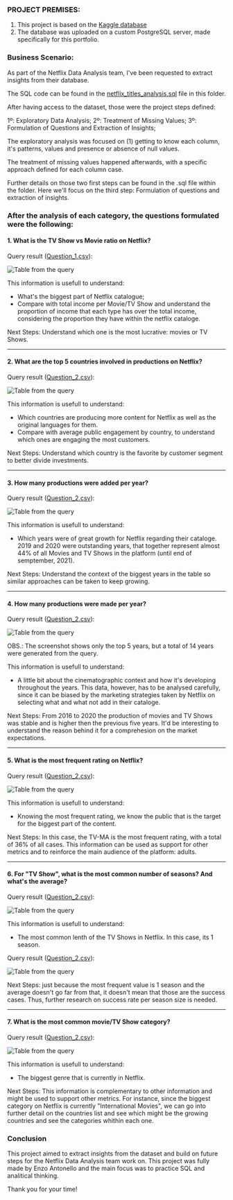 ### PROJECT PREMISES:
1. This project is based on the [Kaggle database](https://www.kaggle.com/datasets/shivamb/netflix-shows)
2. The database was uploaded on a custom PostgreSQL server, made specifically for this portfolio.

### Business Scenario:
As part of the Netflix Data Analysis team, I've been requested to extract insights from their database.

The SQL code can be found in the [netflix_titles_analysis.sql](https://github.com/enzoant/Data-Analysis-Portfolio/blob/Data-Analysis/SQL/Netflix%20Titles/netflix_titles_analysis.sql) file in this folder.

After having access to the dataset, those were the project steps defined:

1º: Exploratory Data Analysis;
2º: Treatment of Missing Values;
3º: Formulation of Questions and Extraction of Insights;

The exploratory analysis was focused on (1) getting to know each column, it's patterns, values and presence or absence of null values.

The treatment of missing values happened afterwards, with a specific approach defined for each column case.

Further details on those two first steps can be found in the .sql file within the folder. Here we'll focus on the third step: Formulation of questions and extraction of insights.

### After the analysis of each category, the questions formulated were the following:

#### 1. What is the TV Show vs Movie ratio on Netflix?
Query result  ([Question_1.csv](https://github.com/enzoant/Data-Analysis-Portfolio/blob/Data-Analysis/SQL/Netflix%20Titles/Images%20and%20.CSV%20files/Question_1.csv)):

![Table from the query](https://github.com/enzoant/Data-Analysis-Portfolio/blob/Data-Analysis/SQL/Netflix%20Titles/Images%20and%20.CSV%20files/Question_1.png)

This information is usefull to understand:
* What's the biggest part of Netflix catalogue;
* Compare with total income per Movie/TV Show and understand the proportion of income that each type has over the total income, considering the proportion they have within the netflix cataloge.

Next Steps: Understand which one is the most lucrative: movies or TV Shows.

---
#### 2. What are the top 5 countries involved in productions on Netflix?

Query result  ([Question_2.csv](https://github.com/enzoant/Data-Analysis-Portfolio/blob/Data-Analysis/SQL/Netflix%20Titles/Images%20and%20.CSV%20files/Question_2.csv)):

![Table from the query](https://github.com/enzoant/Data-Analysis-Portfolio/blob/Data-Analysis/SQL/Netflix%20Titles/Images%20and%20.CSV%20files/Question_2.png)

This information is usefull to understand:
* Which countries are producing more content for Netflix as well as the original languages for them. 
* Compare with average public engagement by country, to understand which ones are engaging the most customers.

Next Steps: Understand which country is the favorite by customer segment to better divide investments.

---
#### 3. How many productions were added per year?

Query result  ([Question_2.csv](https://github.com/enzoant/Data-Analysis-Portfolio/blob/Data-Analysis/SQL/Netflix%20Titles/Images%20and%20.CSV%20files/Question_3.csv)):

![Table from the query](https://github.com/enzoant/Data-Analysis-Portfolio/blob/Data-Analysis/SQL/Netflix%20Titles/Images%20and%20.CSV%20files/Question_3.png)

This information is usefull to understand:
* Which years were of great growth for Netflix regarding their cataloge. 2019 and 2020 were outstanding years, that together represent almost 44% of all Movies and TV Shows in the platform (until end of semptember, 2021).

Next Steps: Understand the context of the biggest years in the table so similar approaches can be taken to keep growing.

---
#### 4. How many productions were made per year?

Query result  ([Question_2.csv](https://github.com/enzoant/Data-Analysis-Portfolio/blob/Data-Analysis/SQL/Netflix%20Titles/Images%20and%20.CSV%20files/Question_4.csv)):

![Table from the query](https://github.com/enzoant/Data-Analysis-Portfolio/blob/Data-Analysis/SQL/Netflix%20Titles/Images%20and%20.CSV%20files/Question_4.png)

OBS.: The screenshot shows only the top 5 years, but a total of 14 years were generated from the query.

This information is usefull to understand:
* A little bit about the cinematographic context and how it's developing throughout the years. This data, however, has to be analysed carefully, since it can be biased by the marketing strategies taken by Netflix on selecting what and what not add in their cataloge.

Next Steps: From 2016 to 2020 the production of movies and TV Shows was stable and is higher then the previous five years. It'd be interesting to understand the reason behind it for a comprehesion on the market expectations.

---
#### 5. What is the most frequent rating on Netflix?
Query result  ([Question_2.csv](https://github.com/enzoant/Data-Analysis-Portfolio/blob/Data-Analysis/SQL/Netflix%20Titles/Images%20and%20.CSV%20files/Question_5.csv)):

![Table from the query](https://github.com/enzoant/Data-Analysis-Portfolio/blob/Data-Analysis/SQL/Netflix%20Titles/Images%20and%20.CSV%20files/Question_5.png)

This information is usefull to understand:
* Knowing the most frequent rating, we know the public that is the target for the biggest part of the content.

Next Steps: In this case, the TV-MA is the most frequent rating, with a total of 36% of all cases. This information can be used as support for other metrics and to reinforce the main audience of the platform: adults.

---
#### 6. For "TV Show", what is the most common number of seasons? And what's the average?

Query result  ([Question_2.csv](https://github.com/enzoant/Data-Analysis-Portfolio/blob/Data-Analysis/SQL/Netflix%20Titles/Images%20and%20.CSV%20files/Question_6_1.csv)):

![Table from the query](https://github.com/enzoant/Data-Analysis-Portfolio/blob/Data-Analysis/SQL/Netflix%20Titles/Images%20and%20.CSV%20files/Question_6_1.png)

This information is usefull to understand:
* The most common lenth of the TV Shows in Netflix. In this case, its 1 season.

Query result  ([Question_2.csv](https://github.com/enzoant/Data-Analysis-Portfolio/blob/Data-Analysis/SQL/Netflix%20Titles/Images%20and%20.CSV%20files/Question_6_2.csv)):

![Table from the query](https://github.com/enzoant/Data-Analysis-Portfolio/blob/Data-Analysis/SQL/Netflix%20Titles/Images%20and%20.CSV%20files/Question_6_2.png)

Next Steps: just because the most frequent value is 1 season and the average doesn't go far from that, it doesn't mean that those are the success cases. Thus, further research on success rate per season size is needed.

---
#### 7. What is the most common movie/TV Show category?

Query result  ([Question_2.csv](https://github.com/enzoant/Data-Analysis-Portfolio/blob/Data-Analysis/SQL/Netflix%20Titles/Images%20and%20.CSV%20files/Question_7.csv)):

![Table from the query](https://github.com/enzoant/Data-Analysis-Portfolio/blob/Data-Analysis/SQL/Netflix%20Titles/Images%20and%20.CSV%20files/Question_7.png)

This information is usefull to understand:
* The biggest genre that is currently in Netflix.

Next Steps: This information is complementary to other information and might be used to support other metrics. For instance, since the biggest category on Netflix is currently "International Movies", we can go into further detail on the countries list and see which might be the growing countries and see the categories whithin each one.


### Conclusion

This project aimed to extract insights from the dataset and build on future steps for the Netflix Data Analysis team work on. This project was fully made by Enzo Antonello and the main focus was to practice SQL and analitical thinking.

Thank you for your time!
